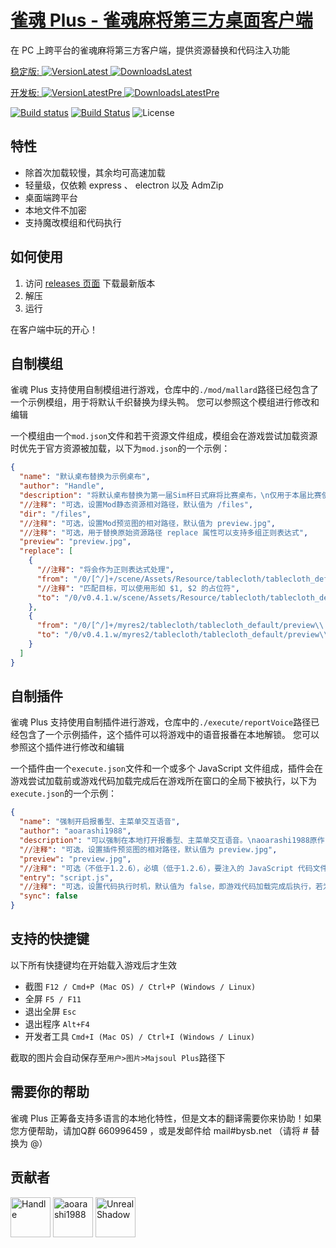 # [雀魂 Plus - 雀魂麻将第三方桌面客户端](https://github.com/iamapig120/majsoul-plus-client)

在 PC 上跨平台的雀魂麻将第三方客户端，提供资源替换和代码注入功能

<a href="https://github.com/iamapig120/majsoul-plus-client/releases/latest">稳定版: ![VersionLatest](https://img.shields.io/github/release/MajsoulPlus/majsoul-plus-client.svg)
![DownloadsLatest](https://img.shields.io/github/downloads/iamapig120/majsoul-plus-client/latest/total.svg)</a> 

<a href="https://github.com/iamapig120/majsoul-plus-client/releases/">开发板: ![VersionLatestPre](https://img.shields.io/github/release-pre/MajsoulPlus/majsoul-plus-client.svg)
![DownloadsLatestPre](https://img.shields.io/github/downloads-pre/MajsoulPlus/majsoul-plus-client/latest/total.svg)</a>

[![Build status](https://ci.appveyor.com/api/projects/status/cx2hgugjts6ed932/branch/master?svg=true)](https://ci.appveyor.com/project/hyunrealshadow/majsoul-plus-client/branch/master)
[![Build Status](https://travis-ci.com/MajsoulPlus/majsoul-plus-client.svg?branch=master)](https://travis-ci.com/MajsoulPlus/majsoul-plus-client)
![License](https://img.shields.io/github/license/iamapig120/majsoul-plus-client.svg)

## 特性

- 除首次加载较慢，其余均可高速加载
- 轻量级，仅依赖 express 、 electron 以及 AdmZip
- 桌面端跨平台
- 本地文件不加密
- 支持魔改模组和代码执行

## 如何使用

1. 访问 <a href="https://github.com/iamapig120/majsoul-plus-client/releases/latest">releases 页面</a> 下载最新版本
2. 解压
3. 运行

在客户端中玩的开心！

## 自制模组

雀魂 Plus 支持使用自制模组进行游戏，仓库中的`./mod/mallard`路径已经包含了一个示例模组，用于将默认千织替换为绿头鸭。
您可以参照这个模组进行修改和编辑

一个模组由一个`mod.json`文件和若干资源文件组成，模组会在游戏尝试加载资源时优先于官方资源被加载，以下为`mod.json`的一个示例：

```json
{
  "name": "默认桌布替换为示例桌布",
  "author": "Handle",
  "description": "将默认桌布替换为第一届Sim杯日式麻将比赛桌布，\n仅用于本届比赛使用。",
  "//注释": "可选，设置Mod静态资源相对路径，默认值为 /files",
  "dir": "/files",
  "//注释": "可选，设置Mod预览图的相对路径，默认值为 preview.jpg",
  "//注释": "可选，用于替换原始资源路径 replace 属性可以支持多组正则表达式",
  "preview": "preview.jpg",
  "replace": [
    {
      "//注释": "将会作为正则表达式处理",
      "from": "/0/[^/]+/scene/Assets/Resource/tablecloth/tablecloth_default/Table_Dif\\.jpg",
      "//注释": "匹配目标，可以使用形如 $1, $2 的占位符",
      "to": "/0/v0.4.1.w/scene/Assets/Resource/tablecloth/tablecloth_default/Table_Dif\\.jpg"
    },
    {
      "from": "/0/[^/]+/myres2/tablecloth/tablecloth_default/preview\\.jpg",
      "to": "/0/v0.4.1.w/myres2/tablecloth/tablecloth_default/preview\\.jpg"
    }
  ]
}
```

## 自制插件

雀魂 Plus 支持使用自制插件进行游戏，仓库中的`./execute/reportVoice`路径已经包含了一个示例插件，这个插件可以将游戏中的语音报番在本地解锁。
您可以参照这个插件进行修改和编辑

一个插件由一个`execute.json`文件和一个或多个 JavaScript 文件组成，插件会在游戏尝试加载前或游戏代码加载完成后在游戏所在窗口的全局下被执行，以下为`execute.json`的一个示例：

```json
{
  "name": "强制开启报番型、主菜单交互语音",
  "author": "aoarashi1988",
  "description": "可以强制在本地打开报番型、主菜单交互语音。\naoarashi1988原作，Handle修改。",
  "//注释": "可选，设置插件预览图的相对路径，默认值为 preview.jpg",
  "preview": "preview.jpg",
  "//注释": "可选（不低于1.2.6），必填（低于1.2.6），要注入的 JavaScript 代码文件",
  "entry": "script.js",
  "//注释": "可选，设置代码执行时机，默认值为 false，即游戏代码加载完成后执行，若为 true 则会在游戏加载前执行要注入的代码",
  "sync": false
}
```

## 支持的快捷键

以下所有快捷键均在开始载入游戏后才生效

- 截图    `F12 / Cmd+P (Mac OS) / Ctrl+P (Windows / Linux)`
- 全屏    `F5 / F11`
- 退出全屏    `Esc`
- 退出程序    `Alt+F4`
- 开发者工具    `Cmd+I (Mac OS) / Ctrl+I (Windows / Linux)`

截取的图片会自动保存至`用户>图片>Majsoul Plus`路径下

## 需要你的帮助

雀魂 Plus 正筹备支持多语言的本地化特性，但是文本的翻译需要你来协助！如果您方便帮助，请加Q群 660996459 ，或是发邮件给 mail#bysb.net （请将 # 替换为 @）

## 贡献者


[<img src="https://avatars0.githubusercontent.com/u/16359124?s=64" width="64" height="64" alt="Handle"/>](https://github.com/iamapig120)
[<img src="https://avatars0.githubusercontent.com/u/30466105?s=64" width="64" height="64" alt="aoarashi1988"/>](https://github.com/aoarashi1988)
[<img src="https://avatars0.githubusercontent.com/u/36305150?s=64" width="64" height="64" alt="UnrealShadow"/>](https://github.com/hyunrealshadow)
